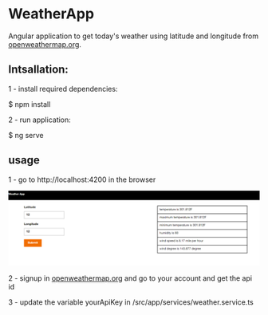 # WeatherApp

Angular application to get today's weather using latitude and longitude from [openweathermap.org](https://openweathermap.org/).

## Intsallation:

1 - install required dependencies: 

$ npm install

2 - run application:

$ ng serve 

## usage
1 - go to http://localhost:4200 in the browser

![Alt text](images/weather.png?raw=true "Title")

2 - signup in [openweathermap.org](https://openweathermap.org/) and go to your account and get the api id

3 - update the variable yourApiKey in /src/app/services/weather.service.ts